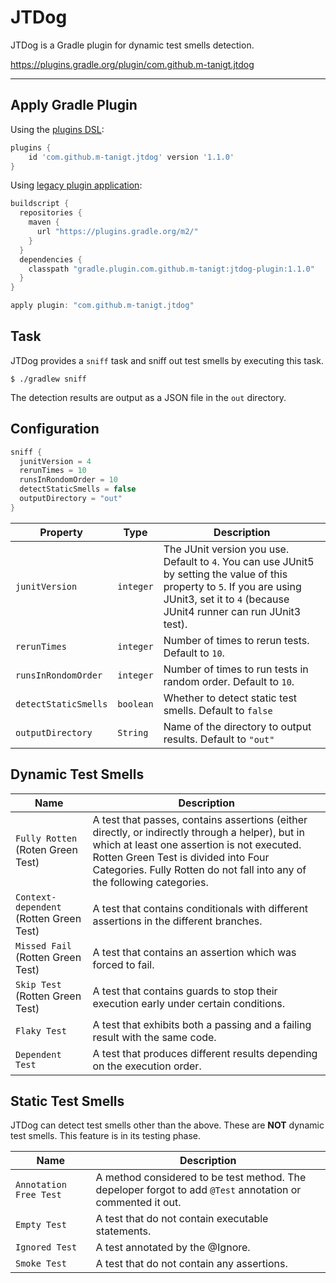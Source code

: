 # JTDog

JTDog is a Gradle plugin for dynamic test smells detection.

https://plugins.gradle.org/plugin/com.github.m-tanigt.jtdog

---

## Apply Gradle Plugin
Using the [plugins DSL](https://docs.gradle.org/current/userguide/plugins.html#sec:plugins_block):
```groovy
plugins {
    id 'com.github.m-tanigt.jtdog' version '1.1.0'
}
```

Using [legacy plugin application](https://docs.gradle.org/current/userguide/plugins.html#sec:old_plugin_application):
```groovy
buildscript {
  repositories {
    maven {
      url "https://plugins.gradle.org/m2/"
    }
  }
  dependencies {
    classpath "gradle.plugin.com.github.m-tanigt:jtdog-plugin:1.1.0"
  }
}

apply plugin: "com.github.m-tanigt.jtdog"
```

## Task
JTDog provides a `sniff` task and sniff out test smells by executing this task.
```
$ ./gradlew sniff
```
The detection results are output as a JSON file in the `out` directory.


## Configuration
```groovy
sniff {
  junitVersion = 4
  rerunTimes = 10
  runsInRondomOrder = 10
  detectStaticSmells = false
  outputDirectory = "out"
}
```
| Property | Type | Description |
|----------|------|-------------|
| `junitVersion` | `integer` | The JUnit version you use. Default to `4`. You can use JUnit5 by setting the value of this property to `5`. If you are using JUnit3, set it to `4` (because JUnit4 runner can run JUnit3 test).|
| `rerunTimes` | `integer` | Number of times to rerun tests. Default to `10`.|
| `runsInRondomOrder` | `integer` | Number of times to run tests in random order. Default to `10`.|
| `detectStaticSmells` | `boolean` | Whether to detect static test smells. Default to `false`|
| `outputDirectory` | `String` | Name of the directory to output results. Default to `"out"`|

## Dynamic Test Smells
| Name | Description |
|------|------|
| `Fully Rotten` (Roten Green Test) | A test that passes, contains assertions (either directly, or indirectly through a helper), but in which at least one assertion is not executed. Rotten Green Test is divided into Four Categories. Fully Rotten do not fall into any of the following categories.
| `Context-dependent` (Rotten Green Test) | A test that contains conditionals with different assertions in the different branches. |
| `Missed Fail`  (Rotten Green Test) | A test that contains an assertion which was forced to fail. |
| `Skip Test` (Rotten Green Test) | A test that contains guards to stop their execution early under certain conditions. |
| `Flaky Test` | A test that exhibits both a passing and a failing result with the same code. |
| `Dependent Test` | A test that produces different results depending on the execution order. |

## Static Test Smells
JTDog can detect test smells other than the above.
These are **NOT** dynamic test smells.
This feature is in its testing phase.

| Name | Description |
| ---- | ---- |
| `Annotation Free Test` | A method considered to be test method. The depeloper forgot to add `@Test` annotation or commented it out.|
| `Empty Test` | A test that do not contain executable statements. |
| `Ignored Test` | A test annotated by the @Ignore. |
| `Smoke Test` | A test that do not contain any assertions. |
